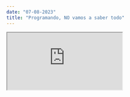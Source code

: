 ```yaml
---
date: "07-08-2023"
title: "Programando, NO vamos a saber todo"
---
```

<iframe src="https://www.youtube.com/embed/f16v4kBqQ08" allowfullscreen></iframe>
